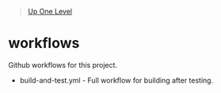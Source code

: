 > [Up One Level](../readme_github.md)

# workflows

Github workflows for this project.

- build-and-test.yml - Full workflow for building after testing.